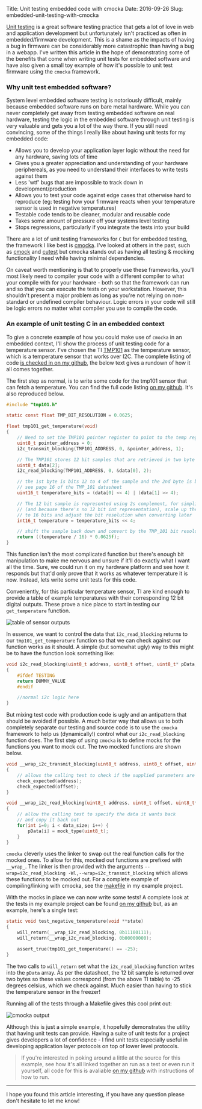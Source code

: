 Title: Unit testing embedded code with cmocka
Date: 2016-09-26
Slug: embedded-unit-testing-with-cmocka

[Unit testing](https://en.wikipedia.org/wiki/Unit_testing) is a great software testing practice that gets a lot of love in web and application development but unfortunately isn't practiced as often in embedded/firmware development. This is a shame as the impacts of having a bug in firmware can be considerably more catastrophic than having a bug in a webapp. I've written this article in the hope of demonstrating some of the benefits that come when writing unit tests for embedded software and have also given a small toy example of how it's possible to unit test firmware using the `cmocka` framework. 

### Why unit test embedded software? 
System level embedded software testing is notoriously difficult, mainly because embedded software runs on bare metal hardware. While you can never completely get away from testing embedded software on real hardware, testing the logic in the embedded software through unit testing is very valuable and gets you a lot of the way there. If you still need convincing, some of the things I really like about having unit tests for my embedded code:

- Allows you to develop your application layer logic without the need for any hardware, saving lots of time
- Gives you a greater appreciation and understanding of your hardware periphereals, as you need to understand their interfaces to write tests against them
- Less 'wtf' bugs that are impossible to track down in development/production
- Allows you to test your code against edge cases that otherwise hard to reproduce (eg: testing how your firmware reacts when your temperature sensor is used in negative temperatures)
- Testable code tends to be cleaner, modular and reusable code
- Takes some amount of pressure off your systems level testing
- Stops regressions, particularly if you integrate the tests into your build

There are a lot of unit testing frameworks for `C` but for embedded testing, the framework I like best is [cmocka](https://cmocka.org/). I've looked at others in the past, such as [cmock](http://www.throwtheswitch.org/cmock/) and [cutest](https://github.com/mity/cutest) but cmocka stands out as having all testing & mocking functionality I need while having minimal dependencies. 

On caveat worth mentioning is that to properly use these frameworks, you'll most likely need to compiler your code with a different compiler to what your compile with for your hardware - both so that the framework can run and so that you can execute the tests on your workstation. However, this shouldn't present a major problem as long as you're not relying on non-standard or undefined compiler behaviour. Logic errors in your code will still be logic errors no matter what compiler you use to compile the code. 

### An example of unit testing C in an embedded context
To give a concrete example of how you could make use of `cmocka` in an embedded context, I'll show the process of unit testing code for a temperature sensor. I've chosen the TI [TMP101](http://www.ti.com/lit/ds/symlink/tmp101.pdf) as the temperature sensor, which is a temperature sensor that works over I2C. The complete listing of code [is checked in on my github](https://github.com/samvrlewis/cmocka-embedded-example/), the below text gives a rundown of how it all comes together. 

The first step as normal, is to write some code for the tmp101 sensor that can fetch a temperature. You can find the full code listing [on my github](https://github.com/samvrlewis/cmocka-embedded-example/blob/master/src/tmp101.c). It's also reproduced below. 

```c
#include "tmp101.h"

static const float TMP_BIT_RESOLUTION = 0.0625;

float tmp101_get_temperature(void) 
{   
	// Need to set the TMP101 pointer register to point to the temp register
	uint8_t pointer_address = 0;
	i2c_transmit_blocking(TMP101_ADDRESS, 0, &pointer_address, 1);

	// The TMP101 stores 12 bit samples that are retrieved in two byte blocks
	uint8_t data[2];
	i2c_read_blocking(TMP101_ADDRESS, 0, &data[0], 2);

	// the 1st byte is bits 12 to 4 of the sample and the 2nd byte is bits 4 to 0
	// see page 16 of the TMP_101 datasheet
	uint16_t temperature_bits = (data[0] << 4) | (data[1] >> 4);

	// The 12 bit sample is represented using 2s complement, for simplicity 
	// (and because there's no 12 bit int representation), scale up the sample
	// to 16 bits and adjust the bit resolution when converting later
	int16_t temperature = temperature_bits << 4;

	// shift the sample back down and convert by the TMP_101 bit resolution
	return ((temperature / 16) * 0.0625f);
}
```

This function isn't the most complicated function but there's enough bit manipulation to make me nervous and unsure if it'll do exactly what I want all the time. Sure, we could run it on my hardware platform and see how it responds but that'd only prove that it works as whatever temperature it is now. Instead, lets write some unit tests for this code. 

Conveniently, for this particular temperature sensor, TI are kind enough to provide a table of example temperatures with their corresponding 12 bit digital outputs. These prove a nice place to start in testing our `get_temperature` function. 

![table of sensor outputs](/images/sensor_outputs.png)

In essence, we want to control the data that `i2c_read_blocking` returns to our `tmp101_get_temperature` function so that we can check against our function works as it should. A simple (but somewhat ugly) way to this might be to have the function look something like:

```c
void i2c_read_blocking(uint8_t address, uint8_t offset, uint8_t* pData, uint8_t data_size)
{
	#ifdef TESTING
	return DUMMY_VALUE
	#endif

	//normal i2c logic here
}
```

But mixing test code with production code is ugly and an antipattern that should be avoided if possible. A much better way that allows us to both completely separate our testing and source code is to use the `cmocka` framework to help us (dynamically!) control what our `i2c_read_blocking` function does. The first step of using `cmocka` is to define mocks for the functions you want to mock out. The two mocked functions are shown below.

```c
void __wrap_i2c_transmit_blocking(uint8_t address, uint8_t offset, uint8_t* data, uint8_t data_size)
{
	// allows the calling test to check if the supplied parameters are as expected
	check_expected(address);
	check_expected(offset);
}

void __wrap_i2c_read_blocking(uint8_t address, uint8_t offset, uint8_t* pData, uint8_t data_size) 
{
	// allow the calling test to specify the data it wants back
	// and copy it back out
	for(int i=0; i < data_size; i++) {
		pData[i] = mock_type(uint8_t);
	}
}
```

 `cmocka` cleverly uses the linker to swap out the real function calls for the mocked ones. To allow for this, mocked out functions are prefixed with `__wrap_`. The linker is then provided with the arguments `--wrap=i2c_read_blocking -Wl,--wrap=i2c_transmit_blocking` which allows these functions to be mocked out. For a complete example of compiling/linking with cmocka, see the [makefile](https://github.com/samvrlewis/cmocka-embedded-example/blob/master/test/Makefile) in my example project.

 With the mocks in place we can now write some tests! A complete look at the tests in my example project can be found [on my github](https://github.com/samvrlewis/cmocka-embedded-example/blob/master/test/test_tmp101.c) but, as an example, here's a single test:

```c
static void test_negative_temperature(void **state)
{
	will_return(__wrap_i2c_read_blocking, 0b11100111);
	will_return(__wrap_i2c_read_blocking, 0b00000000);

	assert_true(tmp101_get_temperature() == -25);
}
```

The two calls to `will_return` set what the `i2c_read_blocking` function writes into the `pData` array. As per the datasheet, the 12 bit sample is returned over two bytes so these values correspond (from the above TI table) to -25 degrees celsius, which we check against. Much easier than having to stick the temperature sensor in the freezer!

Running all of the tests through a Makefile gives this cool print out:

![cmocka output](/images/cmocka_output.png)

Although this is just a simple example, it hopefully demonstrates the utility that having unit tests can provide. Having a suite of unit tests for a project gives developers a lot of confidence - I find unit tests especially useful in developing  application layer protocols on top of lower level protocols.

> If you're interested in poking around a little at the source for this example, see how it's all linked together an run as a test or even run it yourself, all code for this is avaliable [on my github](https://github.com/samvrlewis/cmocka-embedded-example/) with instructions of how to run.

<hr />

I hope you found this article interesting, if you have any question please don't hesitate to let me know! 
